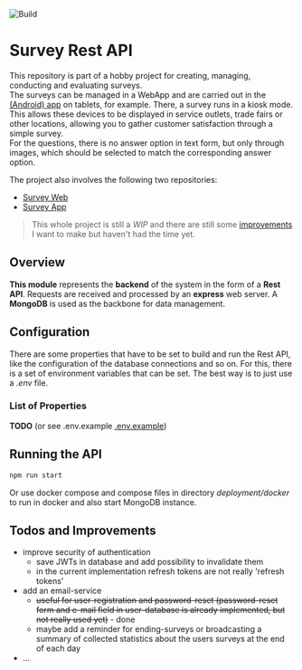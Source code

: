 ![Build](https://github.com/nilskrtm/survey-test-api/actions/workflows/push.yml/badge.svg)

# Survey Rest API

This repository is part of a hobby project for creating, managing, conducting and evaluating surveys.<br/>
The surveys can be managed in a WebApp and are carried out in the [(Android) app](https://github.com/nilskrtm/SurveyTestApp) on tablets, for example. There, a survey runs in a kiosk mode. This allows these devices to be displayed in service outlets, trade fairs or other locations, allowing you to gather customer satisfaction through a simple survey.<br/>
For the questions, there is no answer option in text form, but only through images, which should be selected to match the corresponding answer option.

The project also involves the following two repositories:

- [Survey Web](https://github.com/nilskrtm/survey-test-web)
- [Survey App](https://github.com/nilskrtm/SurveyTestApp)

> This whole project is still a _WIP_ and there are still some [improvements](#todos-and-improvements) I want to make but haven't had the time yet.

## Overview

<b>This module</b> represents the <b>backend</b> of the system in the form of a <b>Rest API</b>. Requests are received and processed by an <b>express</b> web server. A <b>MongoDB</b> is used as the backbone for data management.

## Configuration

There are some properties that have to be set to build and run the Rest API, like the configuration of the database connections and so on. For this, there is a set of environment variables that can be set. The best way is to just use a _.env_ file.

### List of Properties

<b>TODO</b> (or see .env.example [.env.example](https://github.com/nilskrtm/survey-test-api/blob/master/.env.example))

## Running the API

```bash
npm run start
```

Or use docker compose and compose files in directory _deployment/docker_ to run in docker and also start MongoDB instance.

## Todos and Improvements

- improve security of authentication
    - save JWTs in database and add possibility to invalidate them
    - in the current implementation refresh tokens are not really 'refresh tokens'
- add an email-service
    - ~~useful for user-registration and password-reset (password-reset form and e-mail field in user-database is already implemented, but not really used yet)~~ - done
    - maybe add a reminder for ending-surveys or broadcasting a summary of collected statistics about the users surveys at the end of each day
- ...
